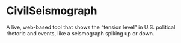 # CivilSeismograph
A live, web-based tool that shows the “tension level” in U.S. political rhetoric and events, like a seismograph spiking up or down.
